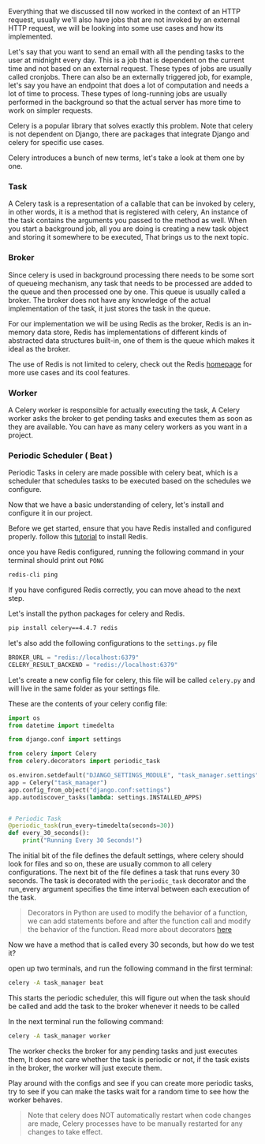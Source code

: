 Everything that we discussed till now worked in the context of an HTTP request, usually we'll also have jobs that are not invoked by an external HTTP request, we will be looking into some use cases and how its implemented.

Let's say that you want to send an email with all the pending tasks to the user at midnight every day. This is a job that is dependent on the current time and not based on an external request. These types of jobs are usually called cronjobs. There can also be an externally triggered job, for example, let's say you have an endpoint that does a lot of computation and needs a lot of time to process. These types of long-running jobs are usually performed in the background so that the actual server has more time to work on simpler requests.

Celery is a popular library that solves exactly this problem. Note that celery is not dependent on Django, there are packages that integrate Django and celery for specific use cases.

Celery introduces a bunch of new terms, let's take a look at them one by one.

### Task

A Celery task is a representation of a callable that can be invoked by celery, in other words, it is a method that is registered with celery, An instance of the task contains the arguments you passed to the method as well. When you start a background job, all you are doing is creating a new task object and storing it somewhere to be executed, That brings us to the next topic.

### Broker

Since celery is used in background processing there needs to be some sort of queueing mechanism, any task that needs to be processed are added to the queue and then processed one by one. This queue is usually called a broker. The broker does not have any knowledge of the actual implementation of the task, it just stores the task in the queue.

For our implementation we will be using Redis as the broker, Redis is an in-memory data store, Redis has implementations of different kinds of abstracted data structures built-in, one of them is the queue which makes it ideal as the broker.

The use of Redis is not limited to celery, check out the Redis [homepage](https://redis.com) for more use cases and its cool features.

### Worker

A Celery worker is responsible for actually executing the task, A Celery worker asks the broker to get pending tasks and executes them as soon as they are available. You can have as many celery workers as you want in a project.

### Periodic Scheduler ( Beat )

Periodic Tasks in celery are made possible with celery beat, which is a scheduler that schedules tasks to be executed based on the schedules we configure.


Now that we have a basic understanding of celery, let's install and configure it in our project.

Before we get started, ensure that you have Redis installed and configured properly. follow this [tutorial](https://flaviocopes.com/redis-installation/) to install Redis.

once you have Redis configured, running the following command in your terminal should print out `PONG`

```bash
redis-cli ping
```

If you have configured Redis correctly, you can move ahead to the next step.

Let's install the python packages for celery and Redis.

```bash
pip install celery==4.4.7 redis
```

let's also add the following configurations to the `settings.py` file

```python
BROKER_URL = "redis://localhost:6379"
CELERY_RESULT_BACKEND = "redis://localhost:6379"
```

Let's create a new config file for celery, this file will be called `celery.py` and will live in the same folder as your settings file.

These are the contents of your celery config file:

```python
import os
from datetime import timedelta

from django.conf import settings

from celery import Celery
from celery.decorators import periodic_task

os.environ.setdefault("DJANGO_SETTINGS_MODULE", "task_manager.settings")
app = Celery("task_manager")
app.config_from_object("django.conf:settings")
app.autodiscover_tasks(lambda: settings.INSTALLED_APPS)


# Periodic Task
@periodic_task(run_every=timedelta(seconds=30))
def every_30_seconds():
    print("Running Every 30 Seconds!")

```

The initial bit of the file defines the default settings, where celery should look for files and so on, these are usually common to all celery configurations. The next bit of the file defines a task that runs every 30 seconds. The task is decorated with the `periodic_task` decorator and the run_every argument specifies the time interval between each execution of the task.

> Decorators in Python are used to modify the behavior of a function, we can add statements before and after the function call and modify the behavior of the function. Read more about decorators [here](https://www.programiz.com/python-programming/decorator)

Now we have a method that is called every 30 seconds, but how do we test it?

open up two terminals, and run the following command in the first terminal:

```bash
celery -A task_manager beat
```

This starts the periodic scheduler, this will figure out when the task should be called and add the task to the broker whenever it needs to be called

In the next terminal run the following command:

```bash
celery -A task_manager worker
```

The worker checks the broker for any pending tasks and just executes them, It does not care whether the task is periodic or not, if the task exists in the broker, the worker will just execute them.

Play around with the configs and see if you can create more periodic tasks, try to see if you can make the tasks wait for a random time to see how the worker behaves.

> Note that celery does NOT automatically restart when code changes are made, Celery processes have to be manually restarted for any changes to take effect.